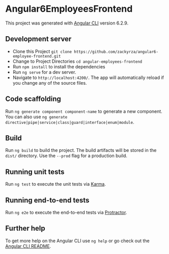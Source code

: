 # Angular6EmployeesFrontend

This project was generated with [Angular CLI](https://github.com/angular/angular-cli) version 6.2.9.

## Development server

+ Clone this Project `git clone https://github.com/zackyrza/angular6-employee-frontend.git`
+ Change to Project Directories `cd angular-employees-frontend`
+ Run `npm install` to install the dependencies
+ Run `ng serve` for a dev server. 
+ Navigate to `http://localhost:4200/`. The app will automatically reload if you change any of the source files.

## Code scaffolding

Run `ng generate component component-name` to generate a new component. You can also use `ng generate directive|pipe|service|class|guard|interface|enum|module`.

## Build

Run `ng build` to build the project. The build artifacts will be stored in the `dist/` directory. Use the `--prod` flag for a production build.

## Running unit tests

Run `ng test` to execute the unit tests via [Karma](https://karma-runner.github.io).

## Running end-to-end tests

Run `ng e2e` to execute the end-to-end tests via [Protractor](http://www.protractortest.org/).

## Further help

To get more help on the Angular CLI use `ng help` or go check out the [Angular CLI README](https://github.com/angular/angular-cli/blob/master/README.md).
